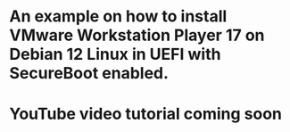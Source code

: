 # An example on how to install VMware Workstation Player 17 on Debian 12 Linux in UEFI with SecureBoot enabled.

# YouTube video tutorial coming soon
